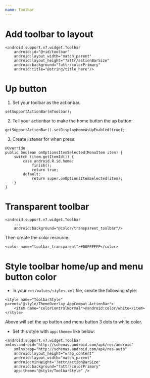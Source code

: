 ```yaml
---
name: Toolbar
---
```


# Add toolbar to layout

```
<android.support.v7.widget.Toolbar
    android:id="@+id/toolbar"
    android:layout_width="match_parent"
    android:layout_height="?attr/actionBarSize"
    android:background="?attr/colorPrimary"
    android:title="@string/title_here"/>
```

# Up button

1. Set your toolbar as the actionbar.
```
setSupportActionBar(mToolbar);
```

2. Tell your actionbar to make the home button the up button:
```
getSupportActionBar().setDisplayHomeAsUpEnabled(true);
```

3. Create listener for when press:
```
@Override
public boolean onOptionsItemSelected(MenuItem item) {
    switch (item.getItemId()) {
        case android.R.id.home:
            finish();
            return true;
        default:
            return super.onOptionsItemSelected(item);
    }
}
```

# Transparent toolbar

```
<android.support.v7.widget.Toolbar
    ...
    android:background="@color/transparent_toolbar"/>
```
Then create the color resource:
```
<color name="toolbar_transparent">#00FFFFFF</color>
```

# Style toolbar home/up and menu button color

* In your `res/values/styles.xml` file, create the following style:
```
<style name="ToolbarStyle" parent="@style/ThemeOverlay.AppCompat.ActionBar">
    <item name="colorControlNormal">@android:color/white</item>
</style>
```
Above will set the up button and menu button 3 dots to white color.

* Set this style with `app:theme=` like below:
```
<android.support.v7.widget.Toolbar xmlns:android="http://schemas.android.com/apk/res/android"
    xmlns:app="http://schemas.android.com/apk/res-auto"
    android:layout_height="wrap_content"
    android:layout_width="match_parent"
    android:minHeight="?attr/actionBarSize"
    android:background="?attr/colorPrimary"
    app:theme="@style/ToolbarStyle" />
```
